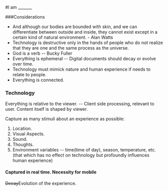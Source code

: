 #I am _______

###Considerations

+ And although our bodies are bounded with skin, and we can differentiate between outside and inside, they cannot exist except in a certain kind of natural environment. - Alan Watts
+ Technology is destructive only in the hands of people who do not realize that they are one and the same process as the universe. 
+ God is a verb -- Bucky Fuller
+ Everything is ephemeral -- Digital documents should decay or evolve over time.
+ Technology must mimick nature and human experience if needs to relate to people.
+ Everything is connected.

### Technology

Everything is relative to the viewer. -- Client side processing, relevant to user. Content itself is shaped by viewer.


Capture as many stimuli about an experience as possible:

1. Location.
2. Visual Aspects.
3. Sound.
4. Thoughts.
5. Environment variables -- time(time of day), season, temperature, etc.(that which has no effect on technology but profoundly influences human experience)

#### Captured in real time. Necessity for mobile


<del>Decay</del>Evolution of the experience.



